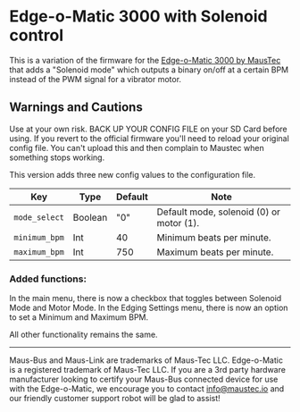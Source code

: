 # Edge-o-Matic 3000 with Solenoid control

This is a variation of the firmware for the [Edge-o-Matic 3000 by MausTec](https://github.com/MausTec/edge-o-matic-3000) that adds a "Solenoid mode" which outputs a binary on/off at a certain BPM instead of the PWM signal for a vibrator motor.

## Warnings and Cautions

Use at your own risk. BACK UP YOUR CONFIG FILE on your SD Card before using. If you revert to the official firmware you'll need to reload your original config file. 
You can't upload this and then complain to Maustec when something stops working. 

This version adds three new config values to the configuration file. 

|Key|Type|Default|Note|
|---|----|---|---|
|`mode_select`|Boolean|"0"|Default mode, solenoid (0) or motor (1).|
|`minimum_bpm`|Int|40|Minimum beats per minute.|
|`maximum_bpm`|Int|750|Maximum beats per minute.|


### Added functions:
In the main menu, there is now a checkbox that toggles between Solenoid Mode and Motor Mode.
In the Edging Settings menu, there is now an option to set a Minimum and Maximum BPM.

All other functionality remains the same.

---

Maus-Bus and Maus-Link are trademarks of Maus-Tec LLC. Edge-o-Matic is a registered trademark of Maus-Tec LLC. If you are
a 3rd party hardware manufacturer looking to certify your Maus-Bus connected device for use with the Edge-o-Matic, we 
encourage you to contact info@maustec.io and our friendly customer support robot will be glad to assist!
